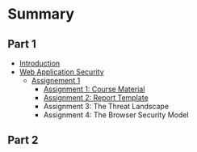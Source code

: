 # Summary

## Part 1

* [Introduction](README.md)
* [Web Application Security](web-application-security.md)
  * [Assignement 1](web-application-security/assignement-1.md)
    * [Assignment 1: Course Material](web-application-security/assignement-1/assignment-1-course-material.md)
    * [Assignment 2: Report Template](web-application-security/assignement-1/assignment-2-report-template.md)
    * Assignment 3: The Threat Landscape
    * Assignment 4: The Browser Security Model

## Part 2

